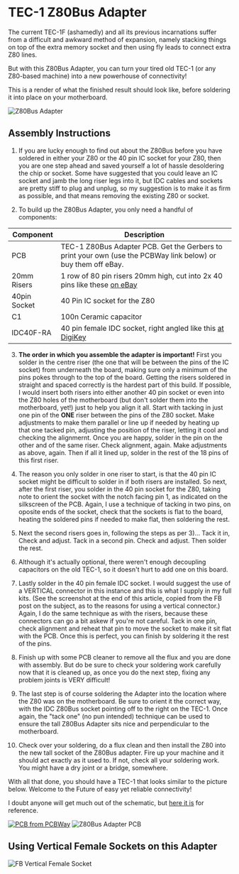 # TEC-1 Z80Bus Adapter

The current TEC-1F (ashamedly) and all its previous incarnations suffer from a difficult and awkward method of expansion, namely stacking things on top of the extra memory socket and then using fly leads to connect extra Z80 lines.

But with this Z80Bus Adapter, you can turn your tired old TEC-1 (or any Z80-based machine) into a new powerhouse of connectivity!

This is a render of what the finished result should look like, before soldering it into place on your motherboard.

![Z80Bus Adapter](TEC-1_Z80Bus_Adapter.jpg)

## Assembly Instructions
1. If you are lucky enough to find out about the Z80Bus before you have soldered in either your Z80 or the 40 pin IC socket for your Z80, then you are one step ahead and saved yourself a lot of hassle desoldering the chip or socket. Some have suggested that you could leave an IC socket and jamb the long riser legs into it, but IDC cables and sockets are pretty stiff to plug and unplug, so my suggestion is to make it as firm as possible, and that means removing the existing Z80 or socket.

2. To build up the Z80Bus Adapter, you only need a handful of components:

| Component | Description |
|---|---|
| PCB | TEC-1 Z80Bus Adapter PCB. Get the Gerbers to print your own (use the PCBWay link below) or buy them off eBay.|
| 20mm Risers | 1 row of 80 pin risers 20mm high, cut into 2x 40 pins like these [on eBay](https://www.ebay.com.au/itm/283986436718)|
| 40pin Socket | 40 Pin IC socket for the Z80 |
| C1 | 100n Ceramic capacitor |
| IDC40F-RA | 40 pin female IDC socket, right angled  like this [at DigiKey](https://www.digikey.com.au/en/products/detail/sullins-connector-solutions/SFH11-PBPC-D20-RA-BK/1990101)|

3. <b>The order in which you assemble the adapter is important!</b> First you solder in the centre riser (the one that will be between the pins of the IC socket) from underneath the board, making sure only a minimum of the pins pokes through to the top of the board. Getting the risers soldered in straight and spaced correctly is the hardest part of this build. If possible, I would insert both risers into either another 40 pin socket or even into the Z80 holes of the motherboard (but don't solder them into the motherboard, yet!) just to help you align it all. Start with tacking in just one pin of the <b>ONE</b> riser between the pins of the Z80 socket. Make adjustments to make them parallel or line up if needed by heating up that one tacked pin, adjusting the position of the riser, letting it cool and checking the alignmernt. Once you are happy, solder in the pin on the other and of the same riser. Check alignment, again. Make adjustments as above, again. Then if all it lined up, solder in the rest of the 18 pins of this first riser.

4. The reason you only solder in one riser to start, is that the 40 pin IC socket might be difficult to solder in if both risers are installed. So next, after the first riser, you solder in the 40 pin socket for the Z80, taking note to orient the socket with the notch facing pin 1, as indicated on the silkscreen of the PCB. Again, I use a technique of tacking in two pins, on oposite ends of the socket, check that the sockets is flat to the board, heating the soldered pins if needed to make flat, then soldering the rest.

5. Next the second risers goes in, following the steps as per 3)... Tack it in, Check and adjust. Tack in a second pin. Check and adjust. Then solder the rest.

6. Although it's actually optional, there weren't enough decoupling capacitors on the old TEC-1, so it doesn't hurt to add one on this board.

7. Lastly solder in the 40 pin female IDC socket. I would suggest the use of a VERTICAL connector in this instance and this is what I supply in my full kits. (See the screenshot at the end of this article, copied from the FB post on the subject, as to the reasons for using a vertical connector.) Again, I do the same technique as with the risers, because these connectors can go a bit askew if you're not careful. Tack in one pin, check alignment and reheat that pin to move the socket to make it sit flat with the PCB. Once this is perfect, you can finish by soldering it the rest of the pins.

8. Finish up with some PCB cleaner to remove all the flux and you are done with assembly. But do be sure to check your soldering work carefully now that it is cleaned up, as once you do the next step, fixing any problem joints is VERY difficult!

9. The last step is of course soldering the Adapter into the location where the Z80 was on the motherboard. Be sure to orient it the correct way, with the IDC Z80Bus socket pointing off to the right on the TEC-1. Once again, the "tack one" (no pun intended) technique can be used to ensure the tall Z80Bus Adapter sits nice and perpendicular to the motherboard.

10. Check over your soldering, do a flux clean and then install the Z80 into the new tall socket of the Z80Bus adapter. Fire up your machine and it should act exactly as it used to. If not, check all your soldering work. You might have a dry joint or a bridge, somewhere.

With all that done, you should have a TEC-1 that looks similar to the picture below. Welcome to the Future of easy yet reliable connectivity!

I doubt anyone will get much out of the schematic, but [here it is](TEC-1_Z80Bus_Adapter_Schematic.pdf) for reference.

<a href="https://www.pcbway.com/project/shareproject/W236084ASZ31_TEC_Z80Bus_Converter_fd657783.html"><img src="https://www.pcbway.com/project/img/images/frompcbway-1220.png" alt="PCB from PCBWay" /></a>
![Z80Bus Adapter PCB](Z80Bus_Adapter_PCB.jpg)

## Using Vertical Female Sockets on this Adapter
![FB Vertical Female Socket](FB_Vertical_Female_Socket.jpg)
